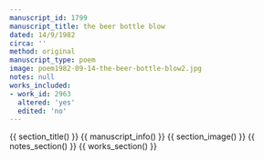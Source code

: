 ```yaml
---
manuscript_id: 1799
manuscript_title: the beer bottle blow
dated: 14/9/1982
circa: ''
method: original
manuscript_type: poem
image: poem1982-09-14-the-beer-bottle-blow2.jpg
notes: null
works_included:
- work_id: 2963
  altered: 'yes'
  edited: 'no'
---
```


{{ section_title() }}
{{ manuscript_info() }}
{{ section_image() }}
{{ notes_section() }}
{{ works_section() }}

